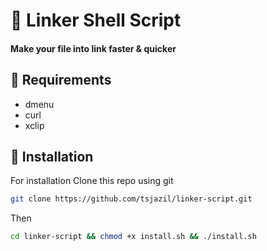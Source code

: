 # 🌟 Linker Shell Script

#### Make your file into link faster & quicker ####
📎 Requirements
--
- dmenu
- curl
- xclip

🚀 Installation 
--
For installation Clone this repo using git

```sh
git clone https://github.com/tsjazil/linker-script.git
```
Then 
```sh
cd linker-script && chmod +x install.sh && ./install.sh
```
